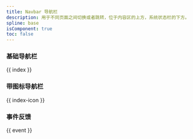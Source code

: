 ```yaml
---
title: Navbar 导航栏
description: 用于不同页面之间切换或者跳转，位于内容区的上方，系统状态栏的下方。
spline: base
isComponent: true
toc: false
---
```



### 基础导航栏

{{ index }}

### 带图标导航栏

{{ index-icon }}

### 事件反馈

{{ event }}
